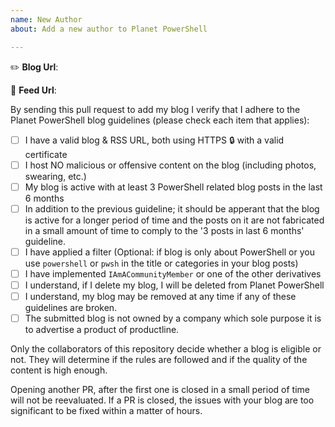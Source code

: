 ```yaml
---
name: New Author
about: Add a new author to Planet PowerShell

---
```


<!--
If you are submitting a new blog please read and check the boxes below.
 -->

:pencil2: **Blog Url**: <!-- example: https://example.com -->

:scroll: **Feed Url**: <!-- example: https://example.com/feed.rss -->

By sending this pull request to add my blog I verify that I adhere to the Planet PowerShell blog guidelines (please check each item that applies):

- [ ] I have a valid blog & RSS URL, both using HTTPS :lock: with a valid certificate
- [ ] I host NO malicious or offensive content on the blog (including photos, swearing, etc.)
- [ ] My blog is active with at least 3 PowerShell related blog posts in the last 6 months
- [ ] In addition to the previous guideline; it should be apperant that the blog is active for a longer period of time and the posts on it are not fabricated in a small amount of time to comply to the '3 posts in last 6 months' guideline.
- [ ] I have applied a filter (Optional: if blog is only about PowerShell or you use `powershell` or `pwsh` in the title or categories in your blog posts)
- [ ] I have implemented `IAmACommunityMember` or one of the other derivatives
- [ ] I understand, if I delete my blog, I will be deleted from Planet PowerShell
- [ ] I understand, my blog may be removed at any time if any of these guidelines are broken.
- [ ] The submitted blog is not owned by a company which sole purpose it is to advertise a product of productline.

Only the collaborators of this repository decide whether a blog is eligible or not. They will determine if the rules are followed and if the quality of the content is high enough. 

Opening another PR, after the first one is closed in a small period of time will not be reevaluated. If a PR is closed, the issues with your blog are too significant to be fixed within a matter of hours.
